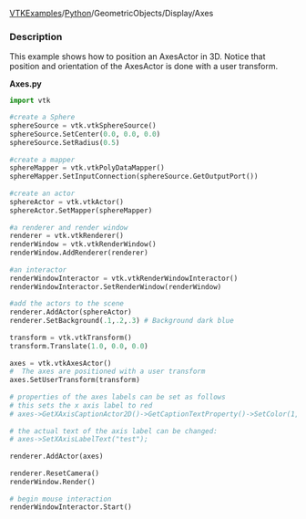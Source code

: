 [VTKExamples](/index/)/[Python](/Python)/GeometricObjects/Display/Axes

### Description
This example shows how to position an AxesActor in 3D. Notice that position and orientation of the AxesActor is done with a user transform.

**Axes.py**
```python
import vtk

#create a Sphere
sphereSource = vtk.vtkSphereSource()
sphereSource.SetCenter(0.0, 0.0, 0.0)
sphereSource.SetRadius(0.5)
 
#create a mapper
sphereMapper = vtk.vtkPolyDataMapper()
sphereMapper.SetInputConnection(sphereSource.GetOutputPort())
 
#create an actor
sphereActor = vtk.vtkActor()
sphereActor.SetMapper(sphereMapper)
 
#a renderer and render window
renderer = vtk.vtkRenderer()
renderWindow = vtk.vtkRenderWindow()
renderWindow.AddRenderer(renderer)
 
#an interactor
renderWindowInteractor = vtk.vtkRenderWindowInteractor() 
renderWindowInteractor.SetRenderWindow(renderWindow)
 
#add the actors to the scene
renderer.AddActor(sphereActor)
renderer.SetBackground(.1,.2,.3) # Background dark blue
 
transform = vtk.vtkTransform()
transform.Translate(1.0, 0.0, 0.0)
 
axes = vtk.vtkAxesActor()
#  The axes are positioned with a user transform
axes.SetUserTransform(transform)
 
# properties of the axes labels can be set as follows
# this sets the x axis label to red
# axes->GetXAxisCaptionActor2D()->GetCaptionTextProperty()->SetColor(1,0,0);
 
# the actual text of the axis label can be changed:
# axes->SetXAxisLabelText("test");
 
renderer.AddActor(axes)
 
renderer.ResetCamera()
renderWindow.Render()
 
# begin mouse interaction
renderWindowInteractor.Start()
```
